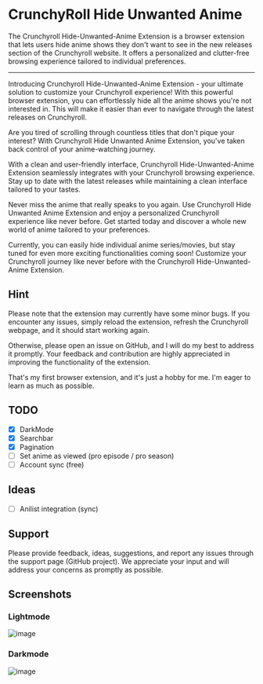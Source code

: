# CrunchyRoll Hide Unwanted Anime
 The Crunchyroll Hide-Unwanted-Anime Extension is a browser extension that lets users hide anime shows they don't want to see in the new releases section of the Crunchyroll website. It offers a personalized and clutter-free browsing experience tailored to individual preferences.
 ___

 
Introducing Crunchyroll Hide-Unwanted-Anime Extension - your ultimate solution to customize your Crunchyroll experience! With this powerful browser extension, you can effortlessly hide all the anime shows you're not interested in. This will make it easier than ever to navigate through the latest releases on Crunchyroll.

Are you tired of scrolling through countless titles that don't pique your interest? With Crunchyroll Hide Unwanted Anime Extension, you've taken back control of your anime-watching journey.

With a clean and user-friendly interface, Crunchyroll Hide-Unwanted-Anime Extension seamlessly integrates with your Crunchyroll browsing experience. Stay up to date with the latest releases while maintaining a clean interface tailored to your tastes.

Never miss the anime that really speaks to you again. Use Crunchyroll Hide Unwanted Anime Extension and enjoy a personalized Crunchyroll experience like never before. Get started today and discover a whole new world of anime tailored to your preferences.

Currently, you can easily hide individual anime series/movies, but stay tuned for even more exciting functionalities coming soon! Customize your Crunchyroll journey like never before with the Crunchyroll Hide-Unwanted-Anime Extension.

## Hint

Please note that the extension may currently have some minor bugs. If you encounter any issues, simply reload the extension, 
refresh the Crunchyroll webpage, and it should start working again.

Otherwise, please open an issue on GitHub, and I will do my best to address it promptly. 
Your feedback and contribution are highly appreciated in improving the functionality of the extension.

That's my first browser extension, and it's just a hobby for me. I'm eager to learn as much as possible.

## TODO

 - [x] DarkMode
 - [x] Searchbar
 - [x] Pagination
 - [ ] Set anime as viewed (pro episode / pro season)
 - [ ] Account sync (free)

## Ideas
 - [ ] Anilist integration (sync)

## Support

Please provide feedback, ideas, suggestions, and report any issues through the support page (GitHub project). 
We appreciate your input and will address your concerns as promptly as possible.

## Screenshots

### Lightmode
![image](https://github.com/MrFireDevil/CrunchyrollHideUnwantedAnime/assets/46726838/c37aca24-4780-4b65-9715-a7f7fbab9d17)

### Darkmode
![image](https://github.com/MrFireDevil/CrunchyrollHideUnwantedAnime/assets/46726838/d412f5fd-e071-42ad-8a14-254ce81b6f87)




